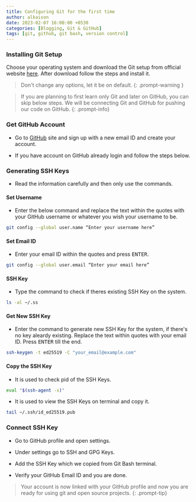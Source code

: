 ```yaml
---
title: Configuring Git for the first time 
author: alkaison
date: 2023-02-07 16:00:00 +0530
categories: [Blogging, Git & GitHub]
tags: [git, github, git bash, version control]
---
```


### Installing Git Setup

Choose your operating system and download the Git setup from official website [here](https://git-scm.com/downloads). After download follow the steps and install it.

> Don't change any options, let it be on default.
{: .prompt-warning }

> If you are planning to first learn only Git and later on GitHub, you can skip below steps. We will be connecting Git and GitHub for pushing our code on GitHub.
{: .prompt-info}

### Get GitHub Account

- Go to [GitHub](https://github.com) site and sign up with a new email ID and create your account. 

- If you have account on GitHub already login and follow the steps below.

### Generating SSH Keys 

- Read the information carefully and then only use the commands.

#### Set Username

- Enter the below command and replace the text within the quotes with your GitHub username or whatever you wish your username to be.

```bash
git config --global user.name “Enter your username here”
```

#### Set Email ID

- Enter your email ID within the quotes and press <kbd>ENTER</kbd>.

```bash
git config --global user.email “Enter your email here”
```

#### SSH Key

- Type the command to check if theres existing SSH Key on the system.

```bash
ls -al ~/.ss
```

#### Get New SSH Key 

- Enter the command to generate new SSH Key for the system, if there's no key aleardy existing. Replace the text within quotes with your email ID. Press <kbd>ENTER</kbd> till the end.

```bash
ssh-keygen -t ed25519 -C "your_email@example.com"
```

#### Copy the SSH Key

- It is used to check pid of the SSH Keys.

```bash
eval "$(ssh-agent -s)"
```

- It is used to view the SSH Keys on terminal and copy it.

```bash
tail ~/.ssh/id_ed25519.pub
```

### Connect SSH Key 

- Go to  GitHub profile and open settings. 

- Under settings go to SSH and GPG Keys.

- Add the SSH Key which we copied from Git Bash terminal.

- Verify your GitHub Email ID and you are done.

> Your account is now linked with your GitHub profile and now you are ready for using git and open source projects.
{: .prompt-tip}